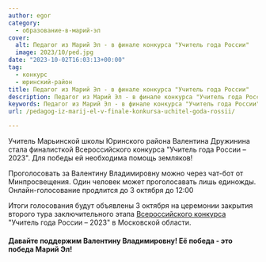 ```yaml
---
author: egor
category:
  - образование-в-марий-эл
cover:
  alt: Педагог из Марий Эл - в финале конкурса "Учитель года России"
  image: 2023/10/ped.jpg
date: "2023-10-02T16:03:13+00:00"
tag:
  - конкурс
  - юринский-район
title: Педагог из Марий Эл - в финале конкурса "Учитель года России"
description: Педагог из Марий Эл - в финале конкурса "Учитель года России"
keywords: Педагог из Марий Эл - в финале конкурса "Учитель года России"
url: /pedagog-iz-marij-el-v-finale-konkursa-uchitel-goda-rossii/

---
```

Учитель Марьинской школы Юринского района Валентина Дружинина стала финалисткой Всероссийского конкурса "Учитель года России – 2023". Для победы ей необходима помощь земляков!

Проголосовать за Валентину Владимировну можно через чат-бот от Минпросвещения. Один человек может проголосавать лишь единожды. Онлайн-голосование продлится до 3 октября до 12:00

Итоги голосования будут объявлены 3 октября на церемонии закрытия второго тура заключительного этапа [Всероссийского конкурса](/miss-russia-2023/) "Учитель года России – 2023" в Московской области.

#### Давайте поддержим Валентину Владимировну! Её победа \- это победа Марий Эл!
